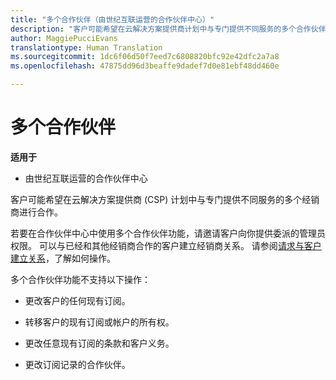 ```yaml
---
title: "多个合作伙伴（由世纪互联运营的合作伙伴中心）"
description: "客户可能希望在云解决方案提供商计划中与专门提供不同服务的多个合作伙伴进行合作。"
author: MaggiePucciEvans
translationtype: Human Translation
ms.sourcegitcommit: 1dc6f06d50f7eed7c6808820bfc92e42dfc2a7a8
ms.openlocfilehash: 47875dd96d3beaffe9dadef7d0e81ebf48dd460e

---
```


# 多个合作伙伴

**适用于**

-   由世纪互联运营的合作伙伴中心


客户可能希望在云解决方案提供商 (CSP) 计划中与专门提供不同服务的多个经销商进行合作。

若要在合作伙伴中心中使用多个合作伙伴功能，请邀请客户向你提供委派的管理员权限。 可以与已经和其他经销商合作的客户建立经销商关系。 请参阅[请求与客户建立关系](request-a-relationship-with-a-customer.md)，了解如何操作。

多个合作伙伴功能不支持以下操作：

-   更改客户的任何现有订阅。

-   转移客户的现有订阅或帐户的所有权。

-   更改任意现有订阅的条款和客户义务。

-   更改订阅记录的合作伙伴。

 

 







<!--HONumber=Oct16_HO1-->


